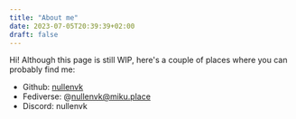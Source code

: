 ```yaml
---
title: "About me"
date: 2023-07-05T20:39:39+02:00
draft: false 
---
```


Hi! Although this page is still WIP, here's a couple of places where you can probably find me:

- Github: [nullenvk](https://github.com/nullenvk)
- Fediverse: @nullenvk@miku.place
- Discord: nullenvk
